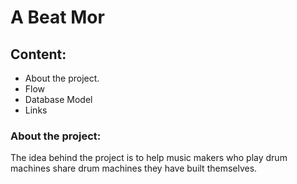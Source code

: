 # A Beat Mor

## Content:
- About the project.
- Flow
- Database Model
- Links

### About the project:
The idea behind the project is to help music makers who play drum machines share drum machines they have built themselves.
